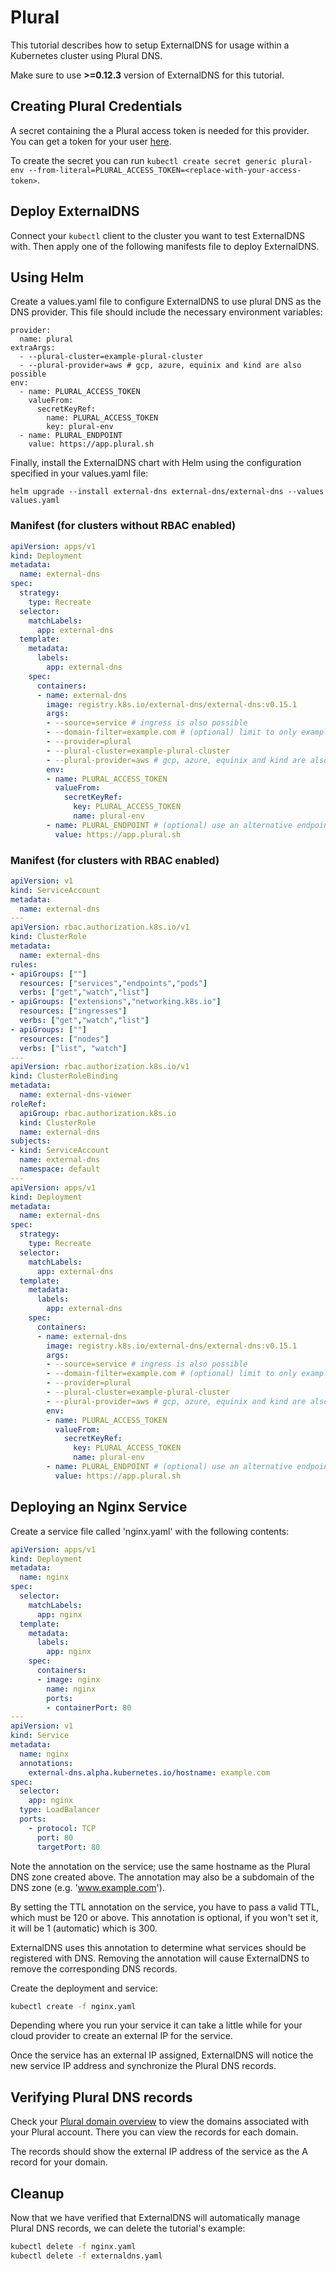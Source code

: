 # Plural

This tutorial describes how to setup ExternalDNS for usage within a Kubernetes cluster using Plural DNS.

Make sure to use **>=0.12.3** version of ExternalDNS for this tutorial.

## Creating Plural Credentials

A secret containing the a Plural access token is needed for this provider. You can get a token for your user [here](https://app.plural.sh/profile/tokens).

To create the secret you can run `kubectl create secret generic plural-env --from-literal=PLURAL_ACCESS_TOKEN=<replace-with-your-access-token>`.

## Deploy ExternalDNS

Connect your `kubectl` client to the cluster you want to test ExternalDNS with.
Then apply one of the following manifests file to deploy ExternalDNS.

## Using Helm

Create a values.yaml file to configure ExternalDNS to use plural DNS as the DNS provider. This file should include the necessary environment variables:

```shell
provider:
  name: plural
extraArgs:
  - --plural-cluster=example-plural-cluster
  - --plural-provider=aws # gcp, azure, equinix and kind are also possible
env:
  - name: PLURAL_ACCESS_TOKEN
    valueFrom:
      secretKeyRef:
        name: PLURAL_ACCESS_TOKEN
        key: plural-env
  - name: PLURAL_ENDPOINT
    value: https://app.plural.sh 
```

Finally, install the ExternalDNS chart with Helm using the configuration specified in your values.yaml file:

```shell
helm upgrade --install external-dns external-dns/external-dns --values values.yaml
```

### Manifest (for clusters without RBAC enabled)

```yaml
apiVersion: apps/v1
kind: Deployment
metadata:
  name: external-dns
spec:
  strategy:
    type: Recreate
  selector:
    matchLabels:
      app: external-dns
  template:
    metadata:
      labels:
        app: external-dns
    spec:
      containers:
      - name: external-dns
        image: registry.k8s.io/external-dns/external-dns:v0.15.1
        args:
        - --source=service # ingress is also possible
        - --domain-filter=example.com # (optional) limit to only example.com domains; change to match the zone created above.
        - --provider=plural
        - --plural-cluster=example-plural-cluster
        - --plural-provider=aws # gcp, azure, equinix and kind are also possible
        env:
        - name: PLURAL_ACCESS_TOKEN
          valueFrom:
            secretKeyRef:
              key: PLURAL_ACCESS_TOKEN
              name: plural-env
        - name: PLURAL_ENDPOINT # (optional) use an alternative endpoint for Plural; defaults to https://app.plural.sh
          value: https://app.plural.sh
```

### Manifest (for clusters with RBAC enabled)

```yaml
apiVersion: v1
kind: ServiceAccount
metadata:
  name: external-dns
---
apiVersion: rbac.authorization.k8s.io/v1
kind: ClusterRole
metadata:
  name: external-dns
rules:
- apiGroups: [""]
  resources: ["services","endpoints","pods"]
  verbs: ["get","watch","list"]
- apiGroups: ["extensions","networking.k8s.io"]
  resources: ["ingresses"] 
  verbs: ["get","watch","list"]
- apiGroups: [""]
  resources: ["nodes"]
  verbs: ["list", "watch"]
---
apiVersion: rbac.authorization.k8s.io/v1
kind: ClusterRoleBinding
metadata:
  name: external-dns-viewer
roleRef:
  apiGroup: rbac.authorization.k8s.io
  kind: ClusterRole
  name: external-dns
subjects:
- kind: ServiceAccount
  name: external-dns
  namespace: default
---
apiVersion: apps/v1
kind: Deployment
metadata:
  name: external-dns
spec:
  strategy:
    type: Recreate
  selector:
    matchLabels:
      app: external-dns
  template:
    metadata:
      labels:
        app: external-dns
    spec:
      containers:
      - name: external-dns
        image: registry.k8s.io/external-dns/external-dns:v0.15.1
        args:
        - --source=service # ingress is also possible
        - --domain-filter=example.com # (optional) limit to only example.com domains; change to match the zone created above.
        - --provider=plural
        - --plural-cluster=example-plural-cluster
        - --plural-provider=aws # gcp, azure, equinix and kind are also possible
        env:
        - name: PLURAL_ACCESS_TOKEN
          valueFrom:
            secretKeyRef:
              key: PLURAL_ACCESS_TOKEN
              name: plural-env
        - name: PLURAL_ENDPOINT # (optional) use an alternative endpoint for Plural; defaults to https://app.plural.sh
          value: https://app.plural.sh
```

## Deploying an Nginx Service

Create a service file called 'nginx.yaml' with the following contents:

```yaml
apiVersion: apps/v1
kind: Deployment
metadata:
  name: nginx
spec:
  selector:
    matchLabels:
      app: nginx
  template:
    metadata:
      labels:
        app: nginx
    spec:
      containers:
      - image: nginx
        name: nginx
        ports:
        - containerPort: 80
---
apiVersion: v1
kind: Service
metadata:
  name: nginx
  annotations:
    external-dns.alpha.kubernetes.io/hostname: example.com
spec:
  selector:
    app: nginx
  type: LoadBalancer
  ports:
    - protocol: TCP
      port: 80
      targetPort: 80
```

Note the annotation on the service; use the same hostname as the Plural DNS zone created above. The annotation may also be a subdomain
of the DNS zone (e.g. 'www.example.com').

By setting the TTL annotation on the service, you have to pass a valid TTL, which must be 120 or above.
This annotation is optional, if you won't set it, it will be 1 (automatic) which is 300.

ExternalDNS uses this annotation to determine what services should be registered with DNS.  Removing the annotation
will cause ExternalDNS to remove the corresponding DNS records.

Create the deployment and service:

```sh
kubectl create -f nginx.yaml
```

Depending where you run your service it can take a little while for your cloud provider to create an external IP for the service.

Once the service has an external IP assigned, ExternalDNS will notice the new service IP address and synchronize
the Plural DNS records.

## Verifying Plural DNS records

Check your [Plural domain overview](https://app.plural.sh/account/domains) to view the domains associated with your Plural account. There you can view the records for each domain.

The records should show the external IP address of the service as the A record for your domain.

## Cleanup

Now that we have verified that ExternalDNS will automatically manage Plural DNS records, we can delete the tutorial's example:

```sh
kubectl delete -f nginx.yaml
kubectl delete -f externaldns.yaml
